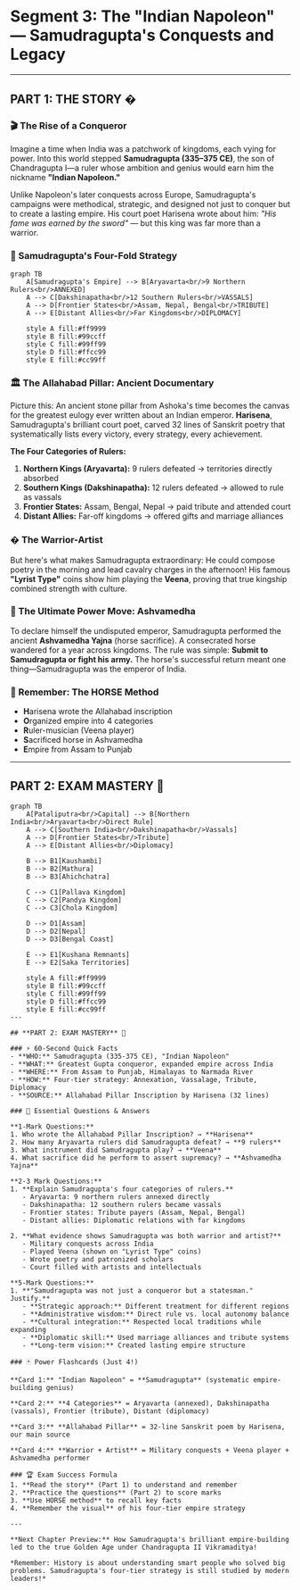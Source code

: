 # Segment 3: The "Indian Napoleon" — Samudragupta's Conquests and Legacy

---

## **PART 1: THE STORY** �

### 🎬 The Rise of a Conqueror

Imagine a time when India was a patchwork of kingdoms, each vying for power. Into this world stepped **Samudragupta (335–375 CE)**, the son of Chandragupta I—a ruler whose ambition and genius would earn him the nickname **"Indian Napoleon."**

Unlike Napoleon's later conquests across Europe, Samudragupta's campaigns were methodical, strategic, and designed not just to conquer but to create a lasting empire. His court poet Harisena wrote about him: *"His fame was earned by the sword"* — but this king was far more than a warrior.

### 🎨 Samudragupta's Four-Fold Strategy
```mermaid
graph TB
    A[Samudragupta's Empire] --> B[Aryavarta<br/>9 Northern Rulers<br/>ANNEXED]
    A --> C[Dakshinapatha<br/>12 Southern Rulers<br/>VASSALS]
    A --> D[Frontier States<br/>Assam, Nepal, Bengal<br/>TRIBUTE]
    A --> E[Distant Allies<br/>Far Kingdoms<br/>DIPLOMACY]
    
    style A fill:#ff9999
    style B fill:#99ccff
    style C fill:#99ff99
    style D fill:#ffcc99
    style E fill:#cc99ff
```

### 🏛️ The Allahabad Pillar: Ancient Documentary

Picture this: An ancient stone pillar from Ashoka's time becomes the canvas for the greatest eulogy ever written about an Indian emperor. **Harisena**, Samudragupta's brilliant court poet, carved 32 lines of Sanskrit poetry that systematically lists every victory, every strategy, every achievement.

**The Four Categories of Rulers:**
1. **Northern Kings (Aryavarta):** 9 rulers defeated → territories directly absorbed
2. **Southern Kings (Dakshinapatha):** 12 rulers defeated → allowed to rule as vassals  
3. **Frontier States:** Assam, Bengal, Nepal → paid tribute and attended court
4. **Distant Allies:** Far-off kingdoms → offered gifts and marriage alliances

### � The Warrior-Artist

But here's what makes Samudragupta extraordinary: He could compose poetry in the morning and lead cavalry charges in the afternoon! His famous **"Lyrist Type"** coins show him playing the **Veena**, proving that true kingship combined strength with culture.

### 🐎 The Ultimate Power Move: Ashvamedha

To declare himself the undisputed emperor, Samudragupta performed the ancient **Ashvamedha Yajna** (horse sacrifice). A consecrated horse wandered for a year across kingdoms. The rule was simple: **Submit to Samudragupta or fight his army.** The horse's successful return meant one thing—Samudragupta was the emperor of India.

### 🔑 Remember: The HORSE Method
- **H**arisena wrote the Allahabad inscription  
- **O**rganized empire into 4 categories
- **R**uler-musician (Veena player)
- **S**acrificed horse in Ashvamedha
- **E**mpire from Assam to Punjab

---

## **PART 2: EXAM MASTERY** 🎯
```mermaid
graph TB
    A[Pataliputra<br/>Capital] --> B[Northern India<br/>Aryavarta<br/>Direct Rule]
    A --> C[Southern India<br/>Dakshinapatha<br/>Vassals]
    A --> D[Frontier States<br/>Tribute]
    A --> E[Distant Allies<br/>Diplomacy]
    
    B --> B1[Kaushambi]
    B --> B2[Mathura]
    B --> B3[Ahichchatra]
    
    C --> C1[Pallava Kingdom]
    C --> C2[Pandya Kingdom]
    C --> C3[Chola Kingdom]
    
    D --> D1[Assam]
    D --> D2[Nepal]
    D --> D3[Bengal Coast]
    
    E --> E1[Kushana Remnants]
    E --> E2[Saka Territories]
    
    style A fill:#ff9999
    style B fill:#99ccff
    style C fill:#99ff99
    style D fill:#ffcc99
    style E fill:#cc99ff
---

## **PART 2: EXAM MASTERY** 🎯

### ⚡ 60-Second Quick Facts
- **WHO:** Samudragupta (335-375 CE), "Indian Napoleon"
- **WHAT:** Greatest Gupta conqueror, expanded empire across India
- **WHERE:** From Assam to Punjab, Himalayas to Narmada River  
- **HOW:** Four-tier strategy: Annexation, Vassalage, Tribute, Diplomacy
- **SOURCE:** Allahabad Pillar Inscription by Harisena (32 lines)

### 📝 Essential Questions & Answers

**1-Mark Questions:**
1. Who wrote the Allahabad Pillar Inscription? → **Harisena**
2. How many Aryavarta rulers did Samudragupta defeat? → **9 rulers**
3. What instrument did Samudragupta play? → **Veena**
4. What sacrifice did he perform to assert supremacy? → **Ashvamedha Yajna**

**2-3 Mark Questions:**
1. **Explain Samudragupta's four categories of rulers.**
   - Aryavarta: 9 northern rulers annexed directly
   - Dakshinapatha: 12 southern rulers became vassals
   - Frontier states: Tribute payers (Assam, Nepal, Bengal)
   - Distant allies: Diplomatic relations with far kingdoms

2. **What evidence shows Samudragupta was both warrior and artist?**
   - Military conquests across India
   - Played Veena (shown on "Lyrist Type" coins)
   - Wrote poetry and patronized scholars
   - Court filled with artists and intellectuals

**5-Mark Questions:**
1. **"Samudragupta was not just a conqueror but a statesman." Justify.**
   - **Strategic approach:** Different treatment for different regions
   - **Administrative wisdom:** Direct rule vs. local autonomy balance
   - **Cultural integration:** Respected local traditions while expanding
   - **Diplomatic skill:** Used marriage alliances and tribute systems
   - **Long-term vision:** Created lasting empire structure

### 🃏 Power Flashcards (Just 4!)

**Card 1:** "Indian Napoleon" = **Samudragupta** (systematic empire-building genius)

**Card 2:** **4 Categories** = Aryavarta (annexed), Dakshinapatha (vassals), Frontier (tribute), Distant (diplomacy)

**Card 3:** **Allahabad Pillar** = 32-line Sanskrit poem by Harisena, our main source

**Card 4:** **Warrior + Artist** = Military conquests + Veena player + Ashvamedha performer

### 🏆 Exam Success Formula
1. **Read the story** (Part 1) to understand and remember
2. **Practice the questions** (Part 2) to score marks  
3. **Use HORSE method** to recall key facts
4. **Remember the visual** of his four-tier empire strategy

---

**Next Chapter Preview:** How Samudragupta's brilliant empire-building led to the true Golden Age under Chandragupta II Vikramaditya!

*Remember: History is about understanding smart people who solved big problems. Samudragupta's four-tier strategy is still studied by modern leaders!*